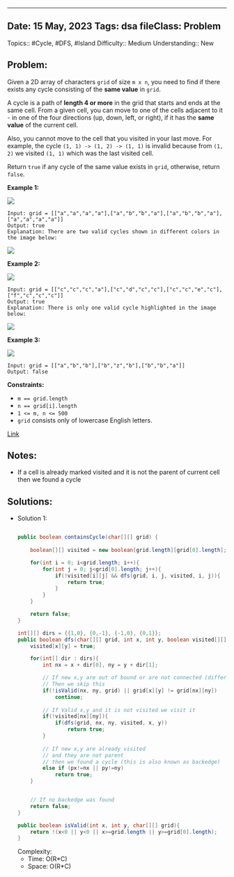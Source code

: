 
---
Date: 15 May, 2023
Tags: dsa
fileClass: Problem
---
Topics:: #Cycle, #DFS, #Island
Difficulty::  Medium
Understanding:: New
## Problem: 
 Given a 2D array of characters `grid` of size `m x n`, you need to find if there exists any cycle consisting of the **same value** in `grid`.

A cycle is a path of **length 4 or more** in the grid that starts and ends at the same cell. From a given cell, you can move to one of the cells adjacent to it - in one of the four directions (up, down, left, or right), if it has the **same value** of the current cell.

Also, you cannot move to the cell that you visited in your last move. For example, the cycle `(1, 1) -> (1, 2) -> (1, 1)` is invalid because from `(1, 2)` we visited `(1, 1)` which was the last visited cell.

Return `true` if any cycle of the same value exists in `grid`, otherwise, return `false`.

**Example 1:**

**![](https://assets.leetcode.com/uploads/2020/07/15/1.png)**

	Input: grid = [["a","a","a","a"],["a","b","b","a"],["a","b","b","a"],["a","a","a","a"]]
	Output: true
	Explanation: There are two valid cycles shown in different colors in the image below:
![](https://assets.leetcode.com/uploads/2020/07/15/11.png)

**Example 2:**

**![](https://assets.leetcode.com/uploads/2020/07/15/22.png)**

	Input: grid = [["c","c","c","a"],["c","d","c","c"],["c","c","e","c"],["f","c","c","c"]]
	Output: true
	Explanation: There is only one valid cycle highlighted in the image below:
![](https://assets.leetcode.com/uploads/2020/07/15/2.png)

**Example 3:**

**![](https://assets.leetcode.com/uploads/2020/07/15/3.png)**

	Input: grid = [["a","b","b"],["b","z","b"],["b","b","a"]]
	Output: false

**Constraints:**

- `m == grid.length`
- `n == grid[i].length`
- `1 <= m, n <= 500`
- `grid` consists only of lowercase English letters.

[Link]( https://leetcode.com/problems/detect-cycles-in-2d-grid/)

## Notes: 
- If a cell is already marked visited and it is not the parent of current cell then we found a cycle 

## Solutions: 

- Solution 1: 
	```java
	
	public boolean containsCycle(char[][] grid) {
        
        boolean[][] visited = new boolean[grid.length][grid[0].length];

        for(int i = 0; i<grid.length; i++){
            for(int j = 0; j<grid[0].length; j++){
                if(!visited[i][j] && dfs(grid, i, j, visited, i, j)){
                    return true;
                }
            }
        }

        return false;
    }

    int[][] dirs = {{1,0}, {0,-1}, {-1,0}, {0,1}}; 
    public boolean dfs(char[][] grid, int x, int y, boolean visited[][], int px, int py){
        visited[x][y] = true;

        for(int[] dir : dirs){
            int nx = x + dir[0], ny = y + dir[1];

            // If new x,y are out of bound or are not connected (different value)
            // Then we skip this 
            if(!isValid(nx, ny, grid) || grid[x][y] != grid[nx][ny])
                continue;
            
            // If Valid x,y and it is not visited we visit it
            if(!visited[nx][ny]){
                if(dfs(grid, nx, ny, visited, x, y))
                    return true;
            } 
            
            // If new x,y are already visited 
            // and they are not parent
            // then we found a cycle (this is also known as backedge) 
            else if (px!=nx || py!=ny) 
                return true;
        }


        // If no backedge was found
        return false;
    }

    public boolean isValid(int x, int y, char[][] grid){
        return !(x<0 || y<0 || x>=grid.length || y>=grid[0].length);
    }
	
	```
	Complexity: 
	- Time: O(R\*C)
	- Space: O(R\*C)

